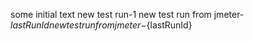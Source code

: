 some initial text
new test run-1
 new test run from jmeter-${lastRunId}
 new test run from jmeter-${lastRunId}
